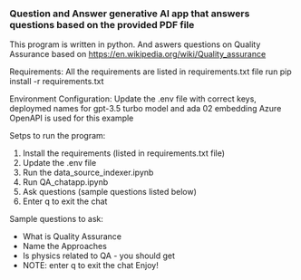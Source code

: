 ### Question and Answer generative AI app that answers questions based on the provided PDF file
This program is written in python.
And aswers questions on Quality Assurance based on https://en.wikipedia.org/wiki/Quality_assurance
 
Requirements:
All the requirements are listed in requirements.txt file
run pip install -r requirements.txt

Environment Configuration:
Update the .env file with correct keys, deploymed names for gpt-3.5 turbo model and ada 02 embedding
Azure OpenAPI is used for this example

Setps to run the program:
1. Install the requirements (listed in requirements.txt file)
2. Update the .env file
3. Run the data_source_indexer.ipynb
4. Run QA_chatapp.ipynb
5. Ask questions (sample questions listed below)
6. Enter q to exit the chat

Sample questions to ask:
* What is Quality Assurance
* Name the Approaches 
* Is physics related to QA - you should get
* NOTE: enter q to exit the chat
Enjoy!
